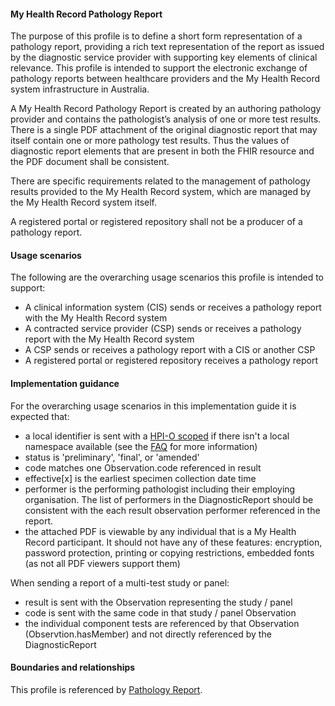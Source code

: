 #### My Health Record Pathology Report
The purpose of this profile is to define a short form representation of a pathology report, providing a rich text representation of the report as issued by the diagnostic service provider with supporting key elements of clinical relevance.  This profile is intended to support the electronic exchange of pathology reports between healthcare providers and the My Health Record system infrastructure in Australia.

A My Health Record Pathology Report is created by an authoring pathology provider and contains the pathologist’s analysis of one or more test results. There is a single PDF attachment of the original diagnostic report that may itself contain one or more pathology test results. Thus the values of diagnostic report elements that are present in both the FHIR resource and the PDF document shall be consistent.

There are specific requirements related to the management of pathology results provided to the My Health Record system, which are managed by the My Health Record system itself.

A registered portal or registered repository shall not be a producer of a pathology report.

#### Usage scenarios
The following are the overarching usage scenarios this profile is intended to support:
* A clinical information system (CIS) sends or receives a pathology report with the My Health Record system
* A contracted service provider (CSP) sends or receives a pathology report with the My Health Record system
* A CSP sends or receives a pathology report with a CIS or another CSP
* A registered portal or registered repository receives a pathology report

#### Implementation guidance
For the overarching usage scenarios in this implementation guide it is expected that:
* a local identifier is sent with a [HPI-O scoped](http://ns.electronichealth.net.au/id/hpio-scoped/report/1.0/index.html) if there isn't a local namespace available (see the [FAQ](https://github.com/AuDigitalHealth/ci-fhir-r4/wiki/Frequently-Asked-Questions) for more information)
* status is 'preliminary', 'final', or 'amended'
* code matches one Observation.code referenced in result
* effective[x] is the earliest specimen collection date time
* performer is the performing pathologist including their employing organisation. The list of performers in the DiagnosticReport should be consistent with the each result observation performer referenced in the report.
* the attached PDF is viewable by any individual that is a My Health Record participant. It should not have any of these features: encryption, password protection, printing or copying restrictions, embedded fonts (as not all PDF viewers support them)

When sending a report of a multi-test study or panel:
* result is sent with the Observation representing the study / panel
* code is sent with the same code in that study / panel Observation
* the individual component tests are referenced by that Observation (Observtion.hasMember) and not directly referenced by the DiagnosticReport

#### Boundaries and relationships
This profile is referenced by [Pathology Report](StructureDefinition-composition-pathreport-1.html).